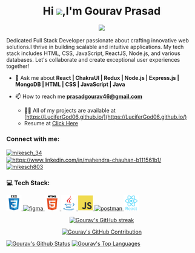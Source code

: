   <h1 align="center" > Hi <img width="30px" src ="https://raw.githubusercontent.com/MartinHeinz/MartinHeinz/master/wave.gif">,I'm Gourav Prasad</h1>

<p align="center">
  <img src="https://readme-typing-svg.herokuapp.com/?lines=Full%20Stack%20Developer;&center=true&width=500&height=50">
</p>


Dedicated Full Stack Developer passionate about crafting innovative web solutions.I thrive in building scalable and intuitive applications.
 My tech stack includes HTML, CSS, JavaScript, ReactJS, Node.js, and various databases. Let's collaborate and create exceptional user experiences together!




- 💬 Ask me about **React | ChakraUI | Redux | Node.js | Express.js | MongoDB | HTML | CSS | JavaScript | Java**



- 📫 How to reach me
 **prasadgourav46@gmail.com**

   - 👨‍💻 All of my projects are available at [https://LuciferGod06.github.io/](https://LuciferGod06.github.io/) 
  - Resume at <a href="https://drive.google.com/file/d/1orSB36BBSldKoD_WUKfh1S69H4vLLb4M/view?usp=drive_link" target="_blank" >Click Here</a>



<h3 align="left">Connect with me:</h3>
<p align="left">
<a href="https://twitter.com/prasadgourav46" target="blank"><img align="center" src="https://raw.githubusercontent.com/rahuldkjain/github-profile-readme-generator/master/src/images/icons/Social/twitter.svg" alt="mikesch_34" height="30" width="40" /></a>
<a href="https://www.linkedin.com/in/gourav-prasad-388708155/" target="blank"><img align="center" src="https://raw.githubusercontent.com/rahuldkjain/github-profile-readme-generator/master/src/images/icons/Social/linked-in-alt.svg" alt="https://www.linkedin.com/in/mahendra-chauhan-b111561b1/" height="30" width="40" /></a>
<a href="https://www.hackerrank.com/prasadgourav46?hr_r=1" target="blank"><img align="center" src="https://raw.githubusercontent.com/rahuldkjain/github-profile-readme-generator/master/src/images/icons/Social/hackerrank.svg" alt="mikesch803" height="40" width="40" /></a>
</p>

<h3 align="left">💻 Tech Stack:</h3>
<p align="left"> <a href="https://www.w3schools.com/css/" target="_blank" rel="noreferrer"> <img src="https://raw.githubusercontent.com/devicons/devicon/master/icons/css3/css3-original-wordmark.svg" alt="css3" width="40" height="40"/> </a> <a href="https://www.figma.com/" target="_blank" rel="noreferrer"> <img src="https://www.vectorlogo.zone/logos/figma/figma-icon.svg" alt="figma" width="40" height="40"/> </a> <a href="https://www.w3.org/html/" target="_blank" rel="noreferrer"> <img src="https://raw.githubusercontent.com/devicons/devicon/master/icons/html5/html5-original-wordmark.svg" alt="html5" width="40" height="40"/> </a> <a href="https://www.java.com" target="_blank" rel="noreferrer"> <img src="https://raw.githubusercontent.com/devicons/devicon/master/icons/java/java-original.svg" alt="java" width="40" height="40"/> </a> <a href="https://developer.mozilla.org/en-US/docs/Web/JavaScript" target="_blank" rel="noreferrer"> <img src="https://raw.githubusercontent.com/devicons/devicon/master/icons/javascript/javascript-original.svg" alt="javascript" width="40" height="40"/> </a> <a href="https://postman.com" target="_blank" rel="noreferrer"> <img src="https://www.vectorlogo.zone/logos/getpostman/getpostman-icon.svg" alt="postman" width="40" height="40"/> </a> <a href="https://reactjs.org/" target="_blank" rel="noreferrer"> <img src="https://raw.githubusercontent.com/devicons/devicon/master/icons/react/react-original-wordmark.svg" alt="react" width="40" height="40"/> </a> </p>


<p align="center">
  <a href="https://github.com/LuciferGod06">
    <img src="https://github-readme-streak-stats.herokuapp.com/?user=LuciferGod06&theme=radical&border=7F3FBF&background=0D1117" alt="Gourav's GitHub streak"/>
  </a>
</p>

<p align="center">
  <a href="https://github.com/LuciferGod06">
    <img src="https://github-profile-summary-cards.vercel.app/api/cards/profile-details?username=LuciferGod06&theme=radical" alt="Gourav's GitHub Contribution"/>
  </a>
</p>

<a> 
    <a href="https://github.com/LuciferGod06"><img alt="Gourav's Github Status" src="https://denvercoder1-github-readme-stats.vercel.app/api?username=LuciferGod06&show_icons=true&count_private=true&theme=react&border_color=7F3FBF&bg_color=0D1117&title_color=F85D7F&icon_color=F8D866" height="192px" width="49.5%"/></a>
  <a href="https://github.com/LuciferGod06"><img alt="Gourav's Top Languages" src="https://denvercoder1-github-readme-stats.vercel.app/api/top-langs/?username=LuciferGod06&langs_count=8&layout=compact&theme=react&border_color=7F3FBF&bg_color=0D1117&title_color=F85D7F&icon_color=F8D866" height="192px" width="49.5%"/></a>
  <br/>
</a>


